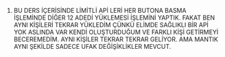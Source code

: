 1. BU DERS İÇERİSİNDE LİMİTLİ APİ LERİ HER BUTONA BASMA İŞLEMİNDE DİĞER 12 ADEDİ YÜKLEMESİ İŞLEMİNİ YAPTIK. FAKAT BEN AYNI KİŞİLERİ TEKRAR YÜKLEDİM ÇÜNKÜ ELİMDE SAĞLIKLI BİR APİ YOK ASLINDA VAR KENDİ OLUŞTURDUĞUM VE FARKLI KİŞİ GETİRMEYİ BECEREMEDİM. AYNI KİŞİLER TEKRAR TEKRAR GELİYOR. AMA MANTIK AYNI ŞEKİLDE SADECE UFAK DEĞİŞİKLİKLER MEVCUT.
